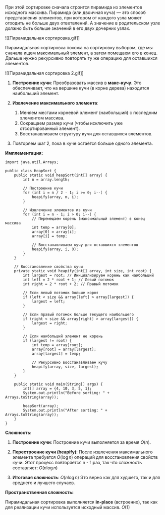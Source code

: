 При этой сортировке сначала строится пирамида из элементов исходного массива. Пирамида (или двоичная куча) — это способ представления элементов, при котором от каждого узла может отходить не больше двух ответвлений. А значение в родительском узле должно быть больше значений в его двух дочерних узлах.

![[Пирамидальная сортировка.gif]]

Пирамидальная сортировка похожа на сортировку выбором, где мы сначала ищем максимальный элемент, а затем помещаем его в конец. Дальше нужно рекурсивно повторять ту же операцию для оставшихся элементов.

![[Пирамидальная сортировка 2.gif]]

1. **Построение кучи**:
   Преобразовать массив в **макс-кучу**. Это обеспечивает, что на вершине кучи (в корне дерева) находится наибольший элемент.

2. **Извлечение максимального элемента**:
	1. Меняем местами корневой элемент (наибольший) с последним элементом массива.
	2. Сокращаем размер кучи (чтобы исключить уже отсортированный элемент).
	3. Восстанавливаем структуру кучи для оставшихся элементов.

3. Повторяем шаг 2, пока в куче остаётся больше одного элемента.


**Имплементация:**

```
import java.util.Arrays;

public class HeapSort {
    public static void heapSort(int[] array) {
        int n = array.length;

        // Построение кучи
        for (int i = n / 2 - 1; i >= 0; i--) {
            heapify(array, n, i);
        }

        // Извлечение элементов из кучи
        for (int i = n - 1; i > 0; i--) {
            // Перемещаем корень (максимальный элемент) в конец массива
            int temp = array[0];
            array[0] = array[i];
            array[i] = temp;

            // Восстанавливаем кучу для оставшихся элементов
            heapify(array, i, 0);
        }
    }

    // Восстановление свойства кучи
    private static void heapify(int[] array, int size, int root) {
        int largest = root; // Инициализируем корень как наибольший
        int left = 2 * root + 1; // Левый потомок
        int right = 2 * root + 2; // Правый потомок

        // Если левый потомок больше корня
        if (left < size && array[left] > array[largest]) {
            largest = left;
        }

        // Если правый потомок больше текущего наибольшего
        if (right < size && array[right] > array[largest]) {
            largest = right;
        }

        // Если наибольший элемент не корень
        if (largest != root) {
            int temp = array[root];
            array[root] = array[largest];
            array[largest] = temp;

            // Рекурсивно восстанавливаем кучу
            heapify(array, size, largest);
        }
    }

    public static void main(String[] args) {
        int[] array = {4, 10, 3, 5, 1};
        System.out.println("Before sorting: " + Arrays.toString(array));

        heapSort(array);
        System.out.println("After sorting: " + Arrays.toString(array));
    }
}
```

**Сложность:**

1. **Построение кучи**: Построение кучи выполняется за время $O(n)$.

2. **Перестроение кучи (heapify)**: После извлечения максимального элемента требуется $O(\log n)$ операций для восстановления свойств кучи. Этот процесс повторяется n - 1 раз, так что сложность составляет: $O(n \log n)$

3. **Итоговая сложность**: $O(n \log n)$
   Это верно как для худшего, так и для среднего и лучшего случаев.


**Пространственная сложность:**

Пирамидальная сортировка выполняется **in-place** (встроенно), так как для реализации кучи используется исходный массив. $O(1)$